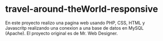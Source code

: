 # travel-around-theWorld-responsive
En este proyecto realizo una pagina web usando PHP, CSS, HTML y Javascritp realizando una conexion a una base de datos en MySQL (Apache).
El proyecto original es de Mr. Web Designer.

